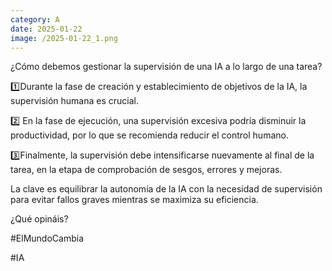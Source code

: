 ```yaml
--- 
category: A 
date: 2025-01-22 
image: /2025-01-22_1.png 
--- 
```


¿Cómo debemos gestionar la supervisión de una IA a lo largo de una tarea? 

1️⃣Durante la fase de creación y establecimiento de objetivos de la IA, la supervisión humana es crucial.

2️⃣ En la fase de ejecución, una supervisión excesiva podría disminuir la productividad, por lo que se recomienda reducir el control humano. 

3️⃣Finalmente, la supervisión debe intensificarse nuevamente al final de la tarea, en la etapa de comprobación de sesgos, errores y mejoras. 

La clave es equilibrar la autonomía de la IA con la necesidad de supervisión para evitar fallos graves mientras se maximiza su eficiencia.

¿Qué opináis?

#ElMundoCambia

#IA